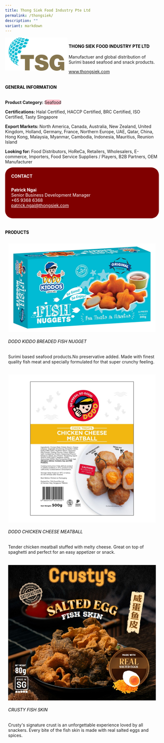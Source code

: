 ```yaml
---
title: Thong Siek Food Industry Pte Ltd
permalink: /thongsiek/
description: ""
variant: markdown
---
```

<div class="flex-paragraph">
	<div style="display: flex; flex-wrap: wrap;" class="flex-container">
		<div style="flex: 1 1 40%; display: block;" class="card sgds">
			<img src="/images/Thong%20Siek/thongsiek_logo.png">
		</div>
		<div style="flex: 1 1 58%; display: block; margin-left: 3px" class="card-sgds">
			<h4 style="text-transform: uppercase; color: black;"><b>Thong Siek Food Industry Pte Ltd</b></h4>
			<p>Manufactuer and global distribution of Surimi based seafood and snack products.</p>
			<p><a target="_blank" href="https://www.thongsiek.com">www.thongsiek.com</a></p>
		</div>
	</div>
</div>

<h4 style="text-transform: uppercase; color: black;">
	<b>General Information</b>
</h4>
<div style="display: flex; flex-wrap: wrap;" class="flex-container">
	<div style="flex: 1 1 65%; display: block; align-self: stretch" class="card sgds">
		<div class="flex-paragraph">
			<p>
				<b>Product Category: </b>
				<span style="background-color: pink; border-radius: 10px;">Seafood</span>
			</p>
			<p>
				<b>Certifications: </b>Halal Certified, HACCP Certified, BRC Certified, ISO Certified, Tasty Singapore
			</p>
			<p>
				<b>Export Markets: </b>North America, Canada, Australia, New Zealand, United Kingdom, Holland, Germany, France, Northern Europe, UAE, Qatar, China, Hong Kong, Malaysia, Myanmar, Cambodia, Indonesia, Mauritius, Reunion Island
			</p>
			<p style="margin-bottom: 10px;">
				<b>Looking for: </b>Food Distributors, HoReCa, Retailers, Wholesalers, E-commerce, Importers, Food Service Suppliers / Players, B2B Partners, OEM Manufacturer
			</p>
		</div>
	</div>
	<div style="flex: 1 1 35%; padding: 10px; display: block; background-color: maroon; border-radius: 25px; align-self: center;" class="card sgds">
		<h4 style="color: white; margin-top: 10px; margin-left: 10px;">CONTACT</h4>
		<div class="flex-paragraph">
			<p style="padding: 10px; color: white;">
				<b>Patrick Ngai</b>
				<br>Senior Business Development Manager<br>+65 9368 6368<br>
				<a style="color: white;" href="mailto:patrick.ngai@thongsiek.com">patrick.ngai@thongsiek.com</a>
			</p>
		</div>
	</div>
</div>
<br>
<h4 style="text-transform: uppercase; color: black;">
	<b>Products</b>
</h4>
<div style="display: flex; flex-wrap: wrap;">
	<div style="flex: 1 1 47%; margin: 10px; display: block;" class="card sgds">
		<div style="display: block;" class="flex-image">
			<img src="/images/Thong%20Siek/thongsiek_product_01.jpg">
		</div>
		<div class="flex-paragraph">
			<h6 style="text-transform: uppercase; color: black;">DODO Kiddo Breaded Fish Nugget</h6>
			<p>Surimi based seafood products.No preservative added. Made with finest quality fish meat and specially formulated for that super crunchy feeling.</p>
		</div>
	</div>
	<div style="flex: 1 1 47%; margin: 10px; display: block;" class="card sgds">
		<div style="display: block;" class="flex-image">
			<img src="/images/Thong%20Siek/thongsiek_product_02.jpg">
		</div>
		<div class="flex-paragraph">
			<h6 style="text-transform: uppercase; color: black;">DoDo Chicken Cheese Meatball</h6>
			<p>Tender chicken meatball stuffed with melty cheese. Great on top of spaghetti and perfect for an easy appetizer or snack.</p>
		</div>
	</div>
	<div style="flex: 1 1 47%; margin: 10px; display: block;" class="card sgds">
		<div style="display: block;" class="flex-image">
			<img src="/images/Thong%20Siek/thongsiek_product_03.jpg">
		</div>
		<div class="flex-paragraph">
			<h6 style="text-transform: uppercase; color: black;">Crusty Fish Skin</h6>
			<p>Crusty's signature crust is an unforgettable experience loved by all snackers. Every bite of the fish skin is made with real salted eggs and spices.</p>
		</div>
	</div>
</div>